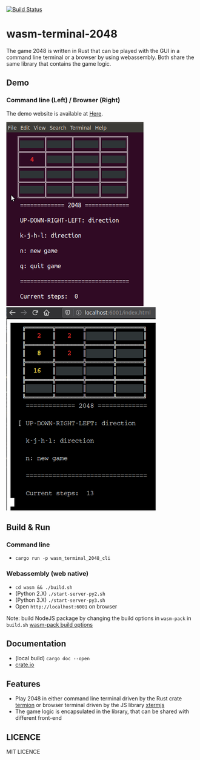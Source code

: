 [![Build Status](https://travis-ci.com/ryanpig/wasm_terminal_2048.svg?branch=main)](https://travis-ci.com/ryanpig/wasm_terminal_2048)

# wasm-terminal-2048
The game 2048 is written in Rust that can be played with the GUI in a command line terminal or a browser by using webassembly. Both share the same library that contains the game logic.  

## Demo 
### Command line (Left) / Browser (Right)
The demo website is available at [Here](https://wasm-terminal-2048.web.app/).

![command line demo](screenshots/cli-demo.gif) ![browser demo](screenshots/wasm-demo.gif)

## Build & Run
### Command line 
- `cargo run -p wasm_terminal_2048_cli`

### Webassembly (web native)
- `cd wasm && ./build.sh`
- (Python 2.X) `./start-server-py2.sh` 
- (Python 3.X) `./start-server-py3.sh` 
- Open `http://localhost:6001` on browser

Note: build NodeJS package by changing the build options in `wasm-pack` in `build.sh`
[wasm-pack build options](https://rustwasm.github.io/wasm-pack/book/commands/build.html)

## Documentation
- (local build) `cargo doc --open`
- [crate.io](https://docs.rs/wasm_terminal_2048)

## Features
- Play 2048 in either command line terminal driven by the Rust crate [termion](https://docs.rs/termion/1.5.5/termion/) or browser terminal driven by the JS library [xtermjs](https://xtermjs.org/)
- The game logic is encapsulated in the library, that can be shared with different front-end

## LICENCE
MIT LICENCE

